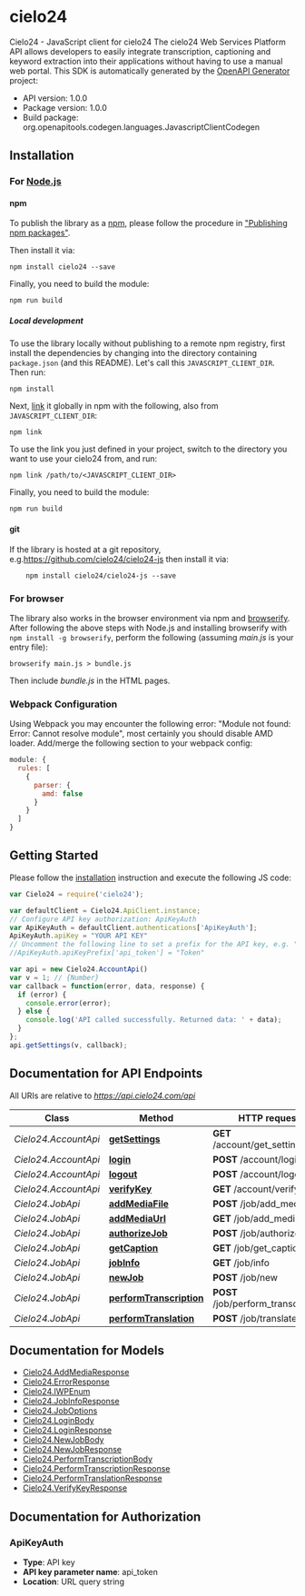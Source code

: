 # cielo24

Cielo24 - JavaScript client for cielo24
The cielo24 Web Services Platform API allows developers to easily integrate transcription, captioning and keyword extraction into their applications without having to use a manual web portal.
This SDK is automatically generated by the [OpenAPI Generator](https://openapi-generator.tech) project:

- API version: 1.0.0
- Package version: 1.0.0
- Build package: org.openapitools.codegen.languages.JavascriptClientCodegen

## Installation

### For [Node.js](https://nodejs.org/)

#### npm

To publish the library as a [npm](https://www.npmjs.com/), please follow the procedure in ["Publishing npm packages"](https://docs.npmjs.com/getting-started/publishing-npm-packages).

Then install it via:

```shell
npm install cielo24 --save
```

Finally, you need to build the module:

```shell
npm run build
```

##### Local development

To use the library locally without publishing to a remote npm registry, first install the dependencies by changing into the directory containing `package.json` (and this README). Let's call this `JAVASCRIPT_CLIENT_DIR`. Then run:

```shell
npm install
```

Next, [link](https://docs.npmjs.com/cli/link) it globally in npm with the following, also from `JAVASCRIPT_CLIENT_DIR`:

```shell
npm link
```

To use the link you just defined in your project, switch to the directory you want to use your cielo24 from, and run:

```shell
npm link /path/to/<JAVASCRIPT_CLIENT_DIR>
```

Finally, you need to build the module:

```shell
npm run build
```

#### git

If the library is hosted at a git repository, e.g.https://github.com/cielo24/cielo24-js
then install it via:

```shell
    npm install cielo24/cielo24-js --save
```

### For browser

The library also works in the browser environment via npm and [browserify](http://browserify.org/). After following
the above steps with Node.js and installing browserify with `npm install -g browserify`,
perform the following (assuming *main.js* is your entry file):

```shell
browserify main.js > bundle.js
```

Then include *bundle.js* in the HTML pages.

### Webpack Configuration

Using Webpack you may encounter the following error: "Module not found: Error:
Cannot resolve module", most certainly you should disable AMD loader. Add/merge
the following section to your webpack config:

```javascript
module: {
  rules: [
    {
      parser: {
        amd: false
      }
    }
  ]
}
```

## Getting Started

Please follow the [installation](#installation) instruction and execute the following JS code:

```javascript
var Cielo24 = require('cielo24');

var defaultClient = Cielo24.ApiClient.instance;
// Configure API key authorization: ApiKeyAuth
var ApiKeyAuth = defaultClient.authentications['ApiKeyAuth'];
ApiKeyAuth.apiKey = "YOUR API KEY"
// Uncomment the following line to set a prefix for the API key, e.g. "Token" (defaults to null)
//ApiKeyAuth.apiKeyPrefix['api_token'] = "Token"

var api = new Cielo24.AccountApi()
var v = 1; // {Number} 
var callback = function(error, data, response) {
  if (error) {
    console.error(error);
  } else {
    console.log('API called successfully. Returned data: ' + data);
  }
};
api.getSettings(v, callback);

```

## Documentation for API Endpoints

All URIs are relative to *https://api.cielo24.com/api*

Class | Method | HTTP request | Description
------------ | ------------- | ------------- | -------------
*Cielo24.AccountApi* | [**getSettings**](docs/AccountApi.md#getSettings) | **GET** /account/get_settings | 
*Cielo24.AccountApi* | [**login**](docs/AccountApi.md#login) | **POST** /account/login | 
*Cielo24.AccountApi* | [**logout**](docs/AccountApi.md#logout) | **POST** /account/logout | 
*Cielo24.AccountApi* | [**verifyKey**](docs/AccountApi.md#verifyKey) | **GET** /account/verify_key | 
*Cielo24.JobApi* | [**addMediaFile**](docs/JobApi.md#addMediaFile) | **POST** /job/add_media | 
*Cielo24.JobApi* | [**addMediaUrl**](docs/JobApi.md#addMediaUrl) | **GET** /job/add_media | 
*Cielo24.JobApi* | [**authorizeJob**](docs/JobApi.md#authorizeJob) | **POST** /job/authorize | 
*Cielo24.JobApi* | [**getCaption**](docs/JobApi.md#getCaption) | **GET** /job/get_caption | 
*Cielo24.JobApi* | [**jobInfo**](docs/JobApi.md#jobInfo) | **GET** /job/info | 
*Cielo24.JobApi* | [**newJob**](docs/JobApi.md#newJob) | **POST** /job/new | 
*Cielo24.JobApi* | [**performTranscription**](docs/JobApi.md#performTranscription) | **POST** /job/perform_transcription | 
*Cielo24.JobApi* | [**performTranslation**](docs/JobApi.md#performTranslation) | **POST** /job/translate | 


## Documentation for Models

 - [Cielo24.AddMediaResponse](docs/AddMediaResponse.md)
 - [Cielo24.ErrorResponse](docs/ErrorResponse.md)
 - [Cielo24.IWPEnum](docs/IWPEnum.md)
 - [Cielo24.JobInfoResponse](docs/JobInfoResponse.md)
 - [Cielo24.JobOptions](docs/JobOptions.md)
 - [Cielo24.LoginBody](docs/LoginBody.md)
 - [Cielo24.LoginResponse](docs/LoginResponse.md)
 - [Cielo24.NewJobBody](docs/NewJobBody.md)
 - [Cielo24.NewJobResponse](docs/NewJobResponse.md)
 - [Cielo24.PerformTranscriptionBody](docs/PerformTranscriptionBody.md)
 - [Cielo24.PerformTranscriptionResponse](docs/PerformTranscriptionResponse.md)
 - [Cielo24.PerformTranslationResponse](docs/PerformTranslationResponse.md)
 - [Cielo24.VerifyKeyResponse](docs/VerifyKeyResponse.md)


## Documentation for Authorization



### ApiKeyAuth


- **Type**: API key
- **API key parameter name**: api_token
- **Location**: URL query string

